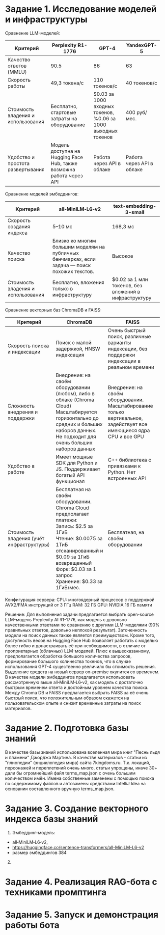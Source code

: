 # Задание 1. Исследование моделей и инфраструктуры

Сравнение LLM-моделей:

| Критерий                           | Perplexity R1-1776                                                   | GPT-4                                                         | YandexGPT-5               |
|------------------------------------|----------------------------------------------------------------------|---------------------------------------------------------------|---------------------------|
| Качество ответов (MMLU)            | 90.5                                                                 | 86                                                            | 63                        |
| Скорость работы                    | 49,3 токена/с                                                        | 110 токенов/с                                                 | 40 токенов/с              |
| Стоимость владения и использования | Бесплатно, стартовые затраты на оборудование                         | $0.03 за 1000 входных токенов, %0.06 за 1000 выходных токенов | 400 руб/мес.              |
| Удобство и простота развертывания  | Модель доступна на Hugging Face Hub, также возможна работа через API | Работа через API в облаке                                     | Работа через API в облаке |

Сравнение моделей эмбеддингов:

| Критерий                           | all‑MiniLM‑L6‑v2                                                                               | text-embedding-3-small                                | 
|------------------------------------|------------------------------------------------------------------------------------------------|-------------------------------------------------------|
| Скорость создания индекса          | 5–10 мс                                                                                        | 168,3 мс                                              |
| Качество поиска                    | Близко ко многим большим моделям на публичных бенчмарках, если задача — поиск похожих текстов. | Высокое                                               |
| Стоимость владения и использования | Бесплатно, вложения только в инфраструктуру                                                    | $0.02 за 1 млн токенов, без вложений в инфраструктуру |

Сравнение векторных баз ChromaDB и FAISS:

| Критерий                                 | ChromaDB                                                                                                                                                                                                                                | FAISS                                                                                                               |
|------------------------------------------|-----------------------------------------------------------------------------------------------------------------------------------------------------------------------------------------------------------------------------------------|---------------------------------------------------------------------------------------------------------------------|
| Скорость поиска и индексации             | Поиск с малой задержкой, HNSW индексация                                                                                                                                                                                                | Очень быстрый поиск, различные варианты индексации, без поддержки индексации в реальном времени                     |
| Сложность внедрения и поддержки          | Внедрение: на своём оборудовании (любом), либо в облаке (Chroma Cloud)<br/>Масштабируется горизонтально до средних и больших наборов данных. Не подходит для очень больших наборов данных                                               | Внедрение: на своём оборудовании. Масштабирование только вертикальное, задействует все имеющиеся ядра CPU и все GPU |
| Удобство в работе                        | Имеет мощные SDK для Python и JS. Поддерживает богатый API функционал                                                                                                                                                                   | C++ библиотека с привязками к Python. Нет встроенных API                                                            |
| Стоимость владения (учёт инфраструктуры) | Бесплатная на своём оборудовании.<br/>Chroma Cloud предполагает платежи:<br/>Запись: $2.5 за 1ГиБ<br/>Чтение: $0.0075 за 1ТиБ отсканированный и $0.09 за 1ГиБ возвращенный<br/>Форк: $0.03 за 1 запрос<br/>Хранение: $0.33 за 1ГиБ/мес. | Бесплатная, на своём оборудовании                                                                                   |

Конфигурация сервера:
CPU: многоядерный процессор с поддержкой AVX2/FMA инструкций от 3 ГГц
RAM: 32 ГБ
GPU: NVIDIA 16 ГБ памяти

Решение:
Для выполнения задачи предлагается выбрать open-source LLM-модель Preplexity AI R1-1776, как модель с довольно качественными ответами по сравнению с другими LLM-моделями (90% правильных ответов, довольно неплохой результат).
Заточенность модели на поиск данных также является преимуществом. 
Кроме того, доступность весов на Hugging Face Hub позволяет работать с моделью более гибко и донастраивать её при необходимости, в отличие от проприетарных (облачных) LLM-моделей.
Плюс к вышесказанному, предполагается обработка большого количества запросов, формирование большого количества токенов, что в случае использования GPT-4 существенно увеличило бы стоимость решения.
Выделение средств на новый сервер on-premise окупится со временем.
В качестве модели эмбеддингов предлагается использовать рассмотренную выше all‑MiniLM‑L6‑v2, как модель с достаточно быстрым временем ответа и достойным уровнем качества поиска.
Между Chroma DB и FAISS предлагается выбрать FAISS за её очень быстрый поиск, что положительным образом скажется на пользовательском опыте и снизит временные затраты на поиск материалов. 

# Задание 2. Подготовка базы знаний

В качестве базы знаний использована вселенная мира книг "Песнь льдя и пламени" Джорджа Мартина. 
В качестве материалов - статьи из "плиопедии" (энциклопедия мира) сайта 7kingdoms.ru. 
Т.к. локаций, персонажей и переплетений очень много, статьи упрощены, иначе 30+ дали бы огромнейший файл terms_map.json с очень большим количеством имён.
Имена собственные заменены с помощью поиска по содержимому файлов и автозамены средствами IntelliJ Idea на основании составленного вручную terms_map.json.

# Задание 3. Создание векторного индекса базы знаний

1. Эмбеддинг-модель:
- all‑MiniLM‑L6‑v2, 
- https://huggingface.co/sentence-transformers/all-MiniLM-L6-v2
- размер эмбеддингов 384

2. 

# Задание 4. Реализация RAG-бота с техниками промптинга

# Задание 5. Запуск и демонстрация работы бота